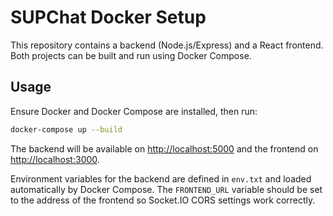 # SUPChat Docker Setup

This repository contains a backend (Node.js/Express) and a React frontend.
Both projects can be built and run using Docker Compose.

## Usage

Ensure Docker and Docker Compose are installed, then run:

```bash
docker-compose up --build
```

The backend will be available on [http://localhost:5000](http://localhost:5000)
and the frontend on [http://localhost:3000](http://localhost:3000).

Environment variables for the backend are defined in `env.txt` and loaded
automatically by Docker Compose. The `FRONTEND_URL` variable should be set to the
address of the frontend so Socket.IO CORS settings work correctly.

